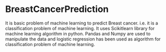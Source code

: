 # BreastCancerPrediction
It is basic problem of machine learning to predict Breast cancer.
i.e. it is a classification problem of machine learning.
It uses Scikitlearn library for machine learning algorithm in python.
Pandas and Numpy are used to manipulate the data and logistic regression has been used as
algorithm for classification problem of machine learning.
